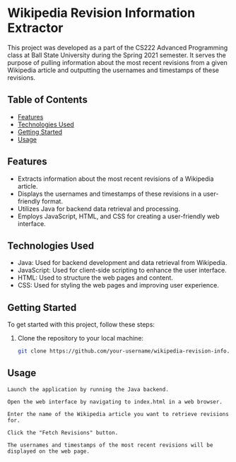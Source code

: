 # Wikipedia Revision Information Extractor

This project was developed as a part of the CS222 Advanced Programming class at Ball State University during the Spring 2021 semester. It serves the purpose of pulling information about the most recent revisions from a given Wikipedia article and outputting the usernames and timestamps of these revisions.

## Table of Contents

- [Features](#features)
- [Technologies Used](#technologies-used)
- [Getting Started](#getting-started)
- [Usage](#usage)

## Features

- Extracts information about the most recent revisions of a Wikipedia article.
- Displays the usernames and timestamps of these revisions in a user-friendly format.
- Utilizes Java for backend data retrieval and processing.
- Employs JavaScript, HTML, and CSS for creating a user-friendly web interface.

## Technologies Used

- Java: Used for backend development and data retrieval from Wikipedia.
- JavaScript: Used for client-side scripting to enhance the user interface.
- HTML: Used to structure the web pages and content.
- CSS: Used for styling the web pages and improving user experience.

## Getting Started

To get started with this project, follow these steps:

1. Clone the repository to your local machine:

   ```bash
   git clone https://github.com/your-username/wikipedia-revision-info.git

## Usage

    Launch the application by running the Java backend.

    Open the web interface by navigating to index.html in a web browser.

    Enter the name of the Wikipedia article you want to retrieve revisions for.

    Click the "Fetch Revisions" button.

    The usernames and timestamps of the most recent revisions will be displayed on the web page.
